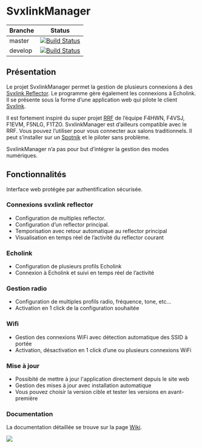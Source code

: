 # SvxlinkManager

| Branche        | Status       |
| ------------- |:-------------:| 
| master      | [![Build Status](https://dev.azure.com/marcbat79/SvxlinkManager/_apis/build/status/SvxlinkManager-core-CI?repoName=marcbat%2Fsvxlinkmanager&branchName=develop)](https://dev.azure.com/marcbat79/SvxlinkManager/_build/latest?definitionId=8&repoName=marcbat%2Fsvxlinkmanager&branchName=master) | 
| develop      | [![Build Status](https://dev.azure.com/marcbat79/SvxlinkManager/_apis/build/status/SvxlinkManager-core-CI?repoName=marcbat%2Fsvxlinkmanager&branchName=develop)](https://dev.azure.com/marcbat79/SvxlinkManager/_build/latest?definitionId=8&repoName=marcbat%2Fsvxlinkmanager&branchName=develop) |

## Présentation
Le projet SvxlinkManager permet la gestion de plusieurs connexions à des [Svxlink Reflector](https://github.com/sm0svx/svxlink). 
Le programme gère également les connexions à Echolink. 
Il se présente sous la forme d’une application web qui pilote le client [Svxlink](http://www.svxlink.org). 

Il est fortement inspiré du super projet [RRF](https://f5nlg.wordpress.com) de l’équipe F4HWN, F4VSJ, F1EVM, F5NLG, F1TZO. SvxlinkManager est d’ailleurs compatible avec le RRF. Vous pouvez l’utiliser pour vous connecter aux salons traditionnels. Il peut s’installer sur un [Spotnik](https://f5nlg.wordpress.com/2016/01/06/svx-boutique) et le piloter sans problème.

SvxlinkManager n’a pas pour but d’intégrer la gestion des modes numériques.

## Fonctionnalités

Interface web protégée par authentification sécurisée. 

### Connexions svxlink reflector
*	Configuration de multiples reflector.
*	Configuration d’un reflector principal.
*	Temporisation avec retour automatique au reflector principal
*	Visualisation en temps réel de l’activité du reflector courant

### Echolink
*	Configuration de plusieurs profils Echolink
*	Connexion à Echolink et suivi en temps réel de l’activité

### Gestion radio
*	Configuration de multiples profils radio, fréquence, tone, etc…
*	Activation en 1 click de la configuration souhaitée

### Wifi
*	Gestion des connexions WiFi avec détection automatique des SSID à portée
*	Activation, désactivation en 1 click d’une ou plusieurs connexions WiFi

### Mise à jour
* Possibité de mettre à jour l'application directement depuis le site web
*	Gestion des mises à jour avec installation automatique
*	Vous pouvez choisir la version cible et tester les versions en avant-première

### Documentation

La documentation détaillée se trouve sur la page [Wiki](https://github.com/marcbat/svxlinkmanager/wiki).

![](https://github.com/marcbat/svxlinkmanager/wiki/images/Accueil.png)
